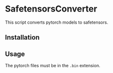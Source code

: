 # SafetensorsConverter

This script converts pytorch models to safetensors.

## Installation


## Usage
The pytorch files must be in the `.bin` extension. 


